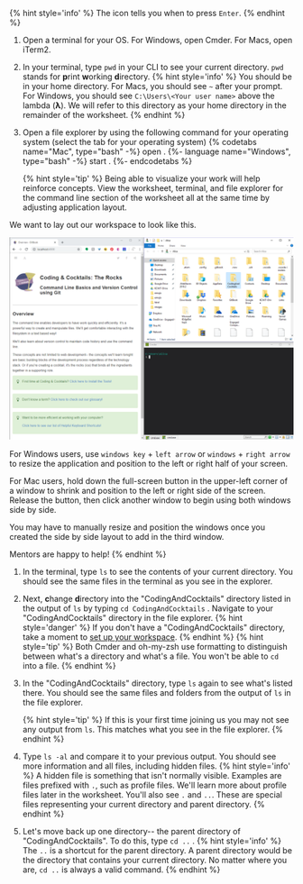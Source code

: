 {% hint style='info' %}
The <i class="fa fa-share fa-rotate-180"></i> icon tells you when to press `Enter`.
{% endhint %}

1. Open a terminal for your OS. For Windows, open Cmder. For Macs, open iTerm2.

1. In your terminal, type `pwd` <i class="fa fa-share fa-rotate-180"></i> in your CLI to see your current directory. `pwd` stands for **p**rint **w**orking **d**irectory. 
   {% hint style='info' %}
You should be in your home directory. For Macs, you should see `~` after your prompt. For Windows, you should see `C:\Users\<Your user name>` above the lambda (**λ**). We will refer to this directory as your home directory in the remainder of the worksheet.
    {% endhint %}

1. Open a file explorer by using the following command for your operating system (select the tab for your operating system)
    {% codetabs name="Mac", type="bash" -%} 
    open .
    {%- language name="Windows", type="bash" -%} 
    start .
    {%- endcodetabs %}

    {% hint style='tip' %}
Being able to visualize your work will help reinforce concepts. View the worksheet, terminal, and file explorer for the command line section of the worksheet all at the same time by adjusting application layout. 

We want to lay out our workspace to look like this.

![](images/desktop.png)

For Windows users, use `windows key` + `left arrow` or `windows` + `right arrow` to resize the application and position to the left or right half of your screen.

For Mac users, hold down the full-screen button in the upper-left corner of a window to shrink and position to the left or right side of the screen. Release the button, then click another window to begin using both windows side by side.

You may have to manually resize and position the windows once you created the side by side layout to add in the third window.

Mentors are happy to help!
   {% endhint %}
 
1. In the terminal, type `ls` <i class="fa fa-share fa-rotate-180"></i> to see the contents of your current directory. You should see the same files in the terminal as you see in the explorer.

1. Next, **c**hange **d**irectory into the "CodingAndCocktails" directory listed in the output of `ls` by typing `cd CodingAndCocktails` <i class="fa fa-share fa-rotate-180"></i>. Navigate to your "CodingAndCocktails" directory in the file explorer.
   {% hint style='danger' %}
If you don't have a "CodingAndCocktails" directory, take a moment to [set up your workspace](/setup).
   {% endhint %} 
   {% hint style='tip' %}
Both Cmder and oh-my-zsh use formatting to distinguish between what's a directory and what's a file. You won't be able to `cd` into a file.
   {% endhint %}

1. In the "CodingAndCocktails" directory, type `ls` <i class="fa fa-share fa-rotate-180"></i> again to see what's listed there. You should see the same files and folders from the output of `ls` in the file explorer.

   {% hint style='tip' %}
If this is your first time joining us you may not see any output from `ls`. This matches what you see in the file explorer. 
   {% endhint %}

1. Type `ls -al` <i class="fa fa-share fa-rotate-180"></i> and compare it to your previous output.  You should see more information and all files, including hidden files.
  {% hint style='info' %}
A hidden file is something that isn't normally visible. Examples are files prefixed with `.`, such as profile files. We'll learn more about profile files later in the worksheet. You'll also see `.` and `..`. These are special files representing your current directory and parent directory.
   {% endhint %}

1. Let's move back up one directory-- the parent directory of "CodingAndCocktails". To do this, type `cd ..` <i class="fa fa-share fa-rotate-180"></i>.
    {% hint style='info' %}
The `..` is a shortcut for the parent directory. A parent directory would be the directory that contains your current directory. No matter where you are, `cd ..` is always a valid command.
    {% endhint %}
